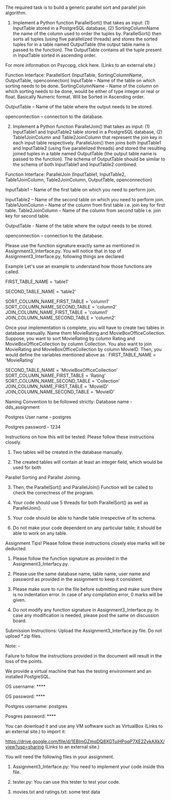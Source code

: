 The required task is to build a generic parallel sort and parallel join algorithm.

1. Implement a Python function ParallelSort() that takes as input: (1) InputTable stored in a PostgreSQL database, (2) SortingColumnName the name of the column used to order the tuples by. ParallelSort() then sorts all tuples (using five parallelized threads) and stores the sorted tuples for in a table named OutputTable (the output table name is passed to the function). The OutputTable contains all the tuple present in InputTable sorted in ascending order.

For more information on Psycopg, click here. (Links to an external site.)

Function Interface:
ParallelSort (InputTable, SortingColumnName, OutputTable, openconnection) InputTable – Name of the table on which sorting needs to be done. SortingColumnName – Name of the column on which sorting needs to be done, would be either of type integer or real or float. Basically Numeric format. Will be Sorted in Ascending order.

OutputTable – Name of the table where the output needs to be stored.

openconnection – connection to the database.

 

2. Implement a Python function ParallelJoin() that takes as input: (1) InputTable1 and InputTable2 table stored in a PostgreSQL database, (2) Table1JoinColumn and Table2JoinColumn that represent the join key in each input table respectively. ParallelJoin() then joins both InputTable1 and InputTable2 (using five parallelized threads) and stored the resulting joined tuples in a table named OutputTable (the output table name is passed to the function). The schema of OutputTable should be similar to the schema of both InputTable1 and InputTable2 combined.

 

Function Interface:
ParallelJoin (InputTable1, InputTable2, Table1JoinColumn, Table2JoinColumn, OutputTable, openconnection)

InputTable1 – Name of the first table on which you need to perform join.

InputTable2 – Name of the second table on which you need to perform join. Table1JoinColumn – Name of the column from first table i.e. join key for first table. Table2JoinColumn – Name of the column from second table i.e. join key for second table.

OutputTable - Name of the table where the output needs to be stored.

openconnection – connection to the database.

Please use the function signature exactly same as mentioned in Assignment3_Interface.py. You will notice that in top of Assignment3_Interface.py, following things are declared

Example
Let's use an example to understand how those functions are called.

FIRST_TABLE_NAME = 'table1'

SECOND_TABLE_NAME = 'table2'

SORT_COLUMN_NAME_FIRST_TABLE = 'column1' SORT_COLUMN_NAME_SECOND_TABLE = 'column2' JOIN_COLUMN_NAME_FIRST_TABLE = 'column1' JOIN_COLUMN_NAME_SECOND_TABLE = 'column2'

Once your implementation is complete, you will have to create two tables in database manually. Name them MovieRating and MovieBoxOfficeCollection. Suppose, you want to sort MovieRating by column Rating and MovieBoxOfficeCollection by column Collection. You also want to join MovieRating and MovieBoxOfficeCollection by column MovieID. Then, you would define the variables mentioned above as : FIRST_TABLE_NAME = 'MovieRating'

SECOND_TABLE_NAME = 'MovieBoxOfficeCollection' SORT_COLUMN_NAME_FIRST_TABLE = 'Rating' SORT_COLUMN_NAME_SECOND_TABLE = 'Collection' JOIN_COLUMN_NAME_FIRST_TABLE = 'MovieID' JOIN_COLUMN_NAME_SECOND_TABLE = 'MovieID'

 

Naming Convention to be followed strictly:
Database name - dds_assignment

Postgres User name - postgres

Postgres password - 1234

 

Instructions on how this will be tested:
Please follow these instructions closely.

1. Two tables will be created in the database manually.

2. The created tables will contain at least an integer field, which would be used for both

Parallel Sorting and Parallel Joining.

3. Then, the ParallelSort() and ParallelJoin() Function will be called to check the correctness of the program.

4. Your code should use 5 threads for both ParallelSort() as well as ParallelJoin().

5. Your code should be able to handle table irrespective of its schema.

6. Do not make your code dependent on any particular table; it should be able to work on any table.

 

Assignment Tips!
Please follow these instructions closely else marks will be deducted.

1. Please follow the function signature as provided in the Assignment3_Interfacy.py.

2. Please use the same database name, table name, user name and password as provided in the assignment to keep it consistent.

3. Please make sure to run the file before submitting and make sure there is no indentation error. In case of any compilation error, 0 marks will be given.

4. Do not modify any function signature in Assignment3_Interface.py. In case any modification is needed, please post the same on discussion board.

 

Submission Instructions:
Upload the Assignment3_Interface.py file. Do not upload *.zip files.

Note: -

Failure to follow the instructions provided in the document will result in the loss of the points.

 

We provide a virtual machine that has the testing environment and an installed PostgreSQL.

OS username: ****

OS password: ****

Postgres username: postgres

Posgres password: ****

You can download it and use any VM software such as VirtualBox (Links to an external site.) to import it:

https://drive.google.com/file/d/1EBlmGZmqDQ8XGTuiHPoqP7XE2ZykAXkX/view?usp=sharing (Links to an external site.)

 

You will need the following files in your assignment.

1. Assignment3_Interface.py: You need to implement your code inside this file.

2. tester.py: You can use this tester to test your code.

3. movies.txt and ratings.txt: some test data



